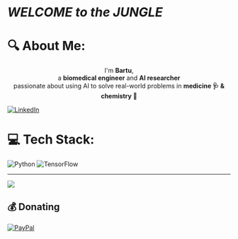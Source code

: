 # $WELCOME$ $to$ $the$ $JUNGLE$
# 🔍 About Me:
<p align="center">
I'm <b>Bartu</b>, <br>a <b>biomedical engineer</b> and <b>AI researcher</b> <br>passionate about using AI to solve real-world problems in <b>medicine 🩺 & chemistry 🧪</b>
</p>

[![LinkedIn](https://img.shields.io/badge/LinkedIn-%230077B5.svg?logo=linkedin&logoColor=white)](https://linkedin.com/in/https://www.linkedin.com/in/bartusimsek/)








# 💻 Tech Stack:
![Python](https://img.shields.io/badge/python-3670A0?style=for-the-badge&logo=python&logoColor=ffdd54) ![TensorFlow](https://img.shields.io/badge/TensorFlow-%23FF6F00.svg?style=for-the-badge&logo=TensorFlow&logoColor=white)

---
[![](https://visitcount.itsvg.in/api?id=simsekbartu&icon=5&color=1)](https://visitcount.itsvg.in)

  ## 💰 Donating
  [![PayPal](https://img.shields.io/badge/PayPal-00457C?style=for-the-badge&logo=paypal&logoColor=white)](https://paypal.me/bartusimsek) 

  

